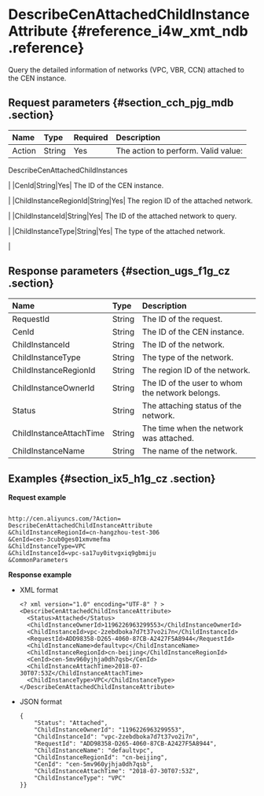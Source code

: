 # DescribeCenAttachedChildInstanceAttribute {#reference_i4w_xmt_ndb .reference}

Query the detailed information of networks \(VPC, VBR, CCN\) attached to the CEN instance.

## Request parameters {#section_cch_pjg_mdb .section}

|Name|Type|Required|Description|
|:---|:---|:-------|:----------|
|Action|String|Yes| The action to perform. Valid value:

 DescribeCenAttachedChildInstances

 |
|CenId|String|Yes| The ID of the CEN instance.

 |
|ChildInstanceRegionId|String|Yes| The region ID of the attached network.

 |
|ChildInstanceId|String|Yes| The ID of the attached network to query.

 |
|ChildInstanceType|String|Yes| The type of the attached network.

 |

## Response parameters {#section_ugs_f1g_cz .section}

|Name|Type|Description|
|:---|:---|:----------|
|RequestId|String|The ID of the request.|
|CenId|String|The ID of the CEN instance.|
|ChildInstanceId|String|The ID of the network.|
|ChildInstanceType|String|The type of the network.|
|ChildInstanceRegionId|String|The region ID of the network.|
|ChildInstanceOwnerId|String|The ID of the user to whom the network belongs.|
|Status|String|The attaching status of the network.|
|ChildInstanceAttachTime|String|The time when the network was attached.|
|ChildInstanceName|String|The name of the network.|

## Examples {#section_ix5_h1g_cz .section}

**Request example**

``` {#createVPCpub}

http://cen.aliyuncs.com/?Action= DescribeCenAttachedChildInstanceAttribute
&ChildInstanceRegionId=cn-hangzhou-test-306
&CenId=cen-3cub0ges01xmvmefma
&ChildInstanceType=VPC
&ChildInstanceId=vpc-sa17uy0itvgxiq9gbmiju
&CommonParameters
```

**Response example**

-   XML format

    ```
    <? xml version="1.0" encoding="UTF-8" ? >
    <DescribeCenAttachedChildInstanceAttribute>
      <Status>Attached</Status>
      <ChildInstanceOwnerId>1196226963299553</ChildInstanceOwnerId>
      <ChildInstanceId>vpc-2zebdboka7d7t37vo2i7n</ChildInstanceId>
      <RequestId>ADD98358-D265-4060-87CB-A2427F5A8944</RequestId>
      <ChildInstanceName>defaultvpc</ChildInstanceName>
      <ChildInstanceRegionId>cn-beijing</ChildInstanceRegionId>
      <CenId>cen-5mv960yjhja0dh7qsb</CenId>
      <ChildInstanceAttachTime>2018-07-30T07:53Z</ChildInstanceAttachTime>
      <ChildInstanceType>VPC</ChildInstanceType>
    </DescribeCenAttachedChildInstanceAttribute>
    
    ```

-   JSON format

    ```
    {
        "Status": "Attached", 
        "ChildInstanceOwnerId": "1196226963299553", 
        "ChildInstanceId": "vpc-2zebdboka7d7t37vo2i7n", 
        "RequestId": "ADD98358-D265-4060-87CB-A2427F5A8944", 
        "ChildInstanceName": "defaultvpc", 
        "ChildInstanceRegionId": "cn-beijing", 
        "CenId": "cen-5mv960yjhja0dh7qsb", 
        "ChildInstanceAttachTime": "2018-07-30T07:53Z", 
        "ChildInstanceType": "VPC"
    }}
    
    ```


